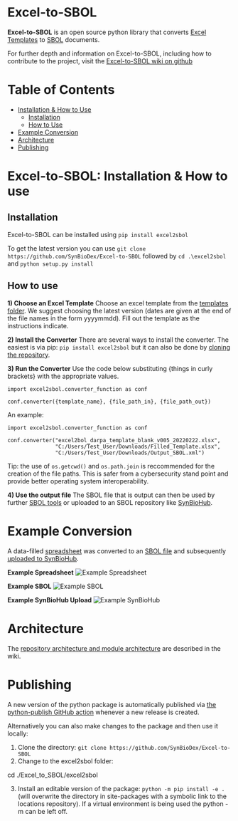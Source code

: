 # Excel-to-SBOL

**Excel-to-SBOL** is an open source python library that converts [Excel Templates](https://github.com/SynBioDex/Excel-to-SBOL/tree/master/excel2sbol/resources/templates) to [SBOL](https://sbolstandard.org/) documents.

For further depth and information on Excel-to-SBOL, including how to contribute to the project, visit the [Excel-to-SBOL wiki on github](https://github.com/SynBioDex/Excel-to-SBOL/wiki)



# Table of Contents
- [Installation & How to Use](#installation--how-to-use)
    - [Installation](#installation)
    - [How to Use](#how-to-use)
- [Example Conversion](#example-conversion)
- [Architecture](#architecture)
- [Publishing](#publishing)

<!-- # Interface

![VisBOL Example Visualization](./images/example.png) -->

# Excel-to-SBOL: Installation & How to use

## Installation

Excel-to-SBOL can be installed using `pip install excel2sbol`

To get the latest version you can use `git clone https://github.com/SynBioDex/Excel-to-SBOL` followed by `cd .\excel2sbol` and `python setup.py install`

## How to use

**1) Choose an Excel Template**
Choose an excel template from the [templates folder](https://github.com/SynBioDex/Excel-to-SBOL/tree/master/excel2sbol/resources/templates).
We suggest choosing the latest version (dates are given at the end of the file names in the form yyyymmdd). Fill out the template as the instructions indicate.

**2) Install the Converter**
There are several ways to install the converter. The easiest is via pip: `pip install excel2sbol` but it can also be done by [cloning the repository](https://github.com/SynBioDex/Excel-to-SBOL/wiki/2.-Cloning-From-GitHub).

**3) Run the Converter**
Use the code below substituting {things in curly brackets} with the appropriate values.

```
import excel2sbol.converter_function as conf

conf.converter({template_name}, {file_path_in}, {file_path_out})
```

An example:

```
import excel2sbol.converter_function as conf

conf.converter("excel2bol_darpa_template_blank_v005_20220222.xlsx",
               "C:/Users/Test_User/Downloads/Filled_Template.xlsx",
               "C:/Users/Test_User/Downloads/Output_SBOL.xml")
```
Tip: the use of `os.getcwd()` and `os.path.join` is reccommended for the creation of the file paths. This is safer from a cybersecurity stand point and provide better operating system interoperability.

**4) Use the output file**
The SBOL file that is output can then be used by further [SBOL tools](https://sbolstandard.org/applications/) or uploaded to an SBOL repository like [SynBioHub](https://synbiohub.org/).

# Example Conversion

A data-filled [spreadsheet](https://github.com/SynBioDex/Excel-to-SBOL/blob/master/excel2sbol/tests/test_files/pichia_toolkit_KWK_v002.xlsx) was converted to an [SBOL file](https://github.com/SynBioDex/Excel-to-SBOL/blob/master/excel2sbol/tests/test_files/pichia_toolkit_KWK_v002.xml) and subsequently [uploaded to SynBioHub](https://synbioks.org/public/pichia_toolkit_KWK/pichia_toolkit_KWK_collection/1).

**Example Spreadsheet**
![Example Spreadsheet](https://github.com/SynBioDex/Excel-to-SBOL/blob/master/images/excel2sbol_spreadsheet.PNG)

**Example SBOL**
![Example SBOL](https://github.com/SynBioDex/Excel-to-SBOL/blob/master/images/excel2sbol_xml.PNG)

**Example SynBioHub Upload**
![Example SynBioHub](https://github.com/SynBioDex/Excel-to-SBOL/blob/master/images/excel2sbol_synbiohub.PNG)

# Architecture

The [repository architecture and module architecture](https://github.com/SynBioDex/Excel-to-SBOL/wiki/4.-Excel2SBOL-Module-and-Repository-Architecture) are described in the wiki.

# Publishing

A new version of the python package is automatically published via [the python-publish GitHub action](https://github.com/SynBioDex/Excel-to-SBOL/blob/master/.github/workflows/python-publish.yml) whenever a new release is created.

Alternatively you can also make changes to the package and then use it locally:
1. Clone the directory: `git clone https://github.com/SynBioDex/Excel-to-SBOL`
2. Change to the excel2sbol folder: 
                                   
cd ./Excel_to_SBOL/excel2sbol
                                   
3. Install an editable version of the package: `python -m pip install -e .` (will overwrite the directory in site-packages with a symbolic link to the locations repository). If a virtual environment is being used the python -m can be left off.
